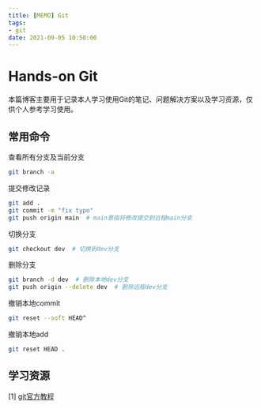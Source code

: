 ```yaml
---
title: [MEMO] Git
tags:
- git
date: 2021-09-05 10:50:00
---
```


# Hands-on Git

本篇博客主要用于记录本人学习使用Git的笔记、问题解决方案以及学习资源，仅供个人参考学习使用。

<!-- more -->

## 常用命令

查看所有分支及当前分支

```bash
git branch -a
```

提交修改记录

```bash
git add .
git commit -m "fix typo"
git push origin main  # main意指将修改提交到远程main分支
```

切换分支

```bash
git checkout dev  # 切换到dev分支
```

删除分支

```bash
git branch -d dev  # 删除本地dev分支
git push origin --delete dev  # 删除远程dev分支
```

撤销本地commit

```bash
git reset --soft HEAD^
```

撤销本地add

```bash
git reset HEAD .
```

## 学习资源

[1] [git官方教程](https://git-scm.com/docs/gittutorial)


